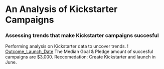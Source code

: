 # An Analysis of Kickstarter Campaigns
### Assessing trends that make Kickstarter campaigns succesful
Performing analysis on Kickstarter data to uncover trends.
! [Outcome_Launch_Date](/Users/janelleanderson/Downloads)
The Median Goal & Pledge amount of succesful campaigns are $3,000.
Reccomedation: Create Kickstarter and launch in June.
